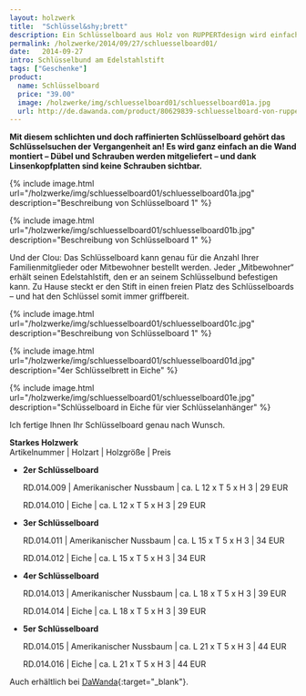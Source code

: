 ```yaml
---
layout: holzwerk
title:  "Schlüssel&shy;brett"
description: Ein Schlüsselboard aus Holz von RUPPERTdesign wird einfach an die Wand montiert. Der Clou - An jedem Edelstahlstift kann ein Schlüsselbund befestigt werden. 
permalink: /holzwerke/2014/09/27/schluesselboard01/
date:   2014-09-27
intro: Schlüsselbund am Edelstahlstift
tags: ["Geschenke"]
product:
  name: Schlüsselboard
  price: "39.00"
  image: /holzwerke/img/schluesselboard01/schluesselboard01a.jpg
  url: http://de.dawanda.com/product/80629839-schluesselboard-von-ruppertdesign
---
```


**Mit diesem schlichten und doch raffinierten Schlüsselboard gehört das Schlüsselsuchen der Vergangenheit an! 
Es wird ganz einfach an die Wand montiert – 
Dübel und Schrauben werden mitgeliefert – 
und dank Linsenkopfplatten sind keine Schrauben sichtbar.**  

{% include image.html url="/holzwerke/img/schluesselboard01/schluesselboard01a.jpg" description="Beschreibung von Schlüsselboard 1" %}

{% include image.html url="/holzwerke/img/schluesselboard01/schluesselboard01b.jpg" description="Beschreibung von Schlüsselboard 1" %}

Und der Clou: 
Das Schlüsselboard kann genau für die Anzahl Ihrer Familienmitglieder oder Mitbewohner bestellt werden. 
Jeder „Mitbewohner“ erhält seinen Edelstahlstift, den er an seinem Schlüsselbund befestigen kann. 
Zu Hause steckt er den Stift in einen freien Platz des Schlüsselboards – 
und hat den Schlüssel somit immer griffbereit.

{% include image.html url="/holzwerke/img/schluesselboard01/schluesselboard01c.jpg" description="Beschreibung von Schlüsselboard 1" %}

{% include image.html url="/holzwerke/img/schluesselboard01/schluesselboard01d.jpg" description="4er Schlüsselbrett in Eiche" %}

{% include image.html url="/holzwerke/img/schluesselboard01/schluesselboard01e.jpg" description="Schlüsselboard in Eiche für vier Schlüsselanhänger" %}

Ich fertige Ihnen Ihr Schlüsselboard genau nach Wunsch.

**Starkes Holzwerk**   
Artikelnummer \| Holzart \| Holzgröße \| Preis

* **2er Schlüsselboard**       
	
	RD.014.009  \| 	Amerikanischer Nussbaum \| ca. L 12 x T 5 x H 3 \| 29 EUR
	    
	RD.014.010  \| 	Eiche \| ca. L 12 x T 5 x H 3 \| 29 EUR

* **3er Schlüsselboard**       
	
	RD.014.011  \| 	Amerikanischer Nussbaum \| ca. L 15 x T 5 x H 3 \| 34 EUR
     
	RD.014.012  \| 	Eiche \| ca. L 15 x T 5 x H 3 \| 34 EUR
	
* **4er Schlüsselboard**       
	
	RD.014.013  \| 	Amerikanischer Nussbaum \| ca. L 18 x T 5 x H 3 \| 39 EUR
	      
	RD.014.014  \| 	Eiche \| ca. L 18 x T 5 x H 3 \| 39 EUR
	
* **5er Schlüsselboard**       
	
	RD.014.015  \| 	Amerikanischer Nussbaum \| ca. L 21 x T 5 x H 3 \| 44 EUR
     
	RD.014.016  \| 	Eiche \| ca. L 21 x T 5 x H 3 \| 44 EUR

Auch erhältlich bei [DaWanda][1]{:target="_blank"}.

 [1]: http://de.dawanda.com/product/80629839-schluesselboard-von-ruppertdesign